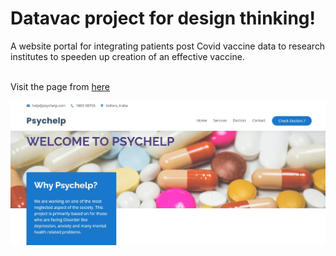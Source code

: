 # Datavac project for design thinking! 
A website portal for integrating patients post Covid vaccine data to research institutes to speeden up creation of an effective vaccine. <br> 
<br>

Visit the page from [here](https://uncodedtech.github.io/Psychology-counselling-portal/)
<br>

![image](https://github.com/Uncodedtech/Psychology-counselling-portal/blob/master/pics/img.jpg)
